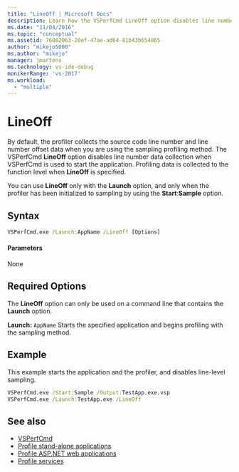 ```yaml
---
title: "LineOff | Microsoft Docs"
description: Learn how the VSPerfCmd LineOff option disables line number data collection when VSPerfCmd is used to start the application. 
ms.date: "11/04/2016"
ms.topic: "conceptual"
ms.assetid: 76082063-20ef-47ae-ad64-81b43b654865
author: "mikejo5000"
ms.author: "mikejo"
manager: jmartens
ms.technology: vs-ide-debug
monikerRange: 'vs-2017'
ms.workload:
  - "multiple"
---
```

# LineOff
By default, the profiler collects the source code line number and line number offset data when you are using the sampling profiling method. The VSPerfCmd **LineOff** option disables line number data collection when VSPerfCmd is used to start the application. Profiling data is collected to the function level when **LineOff** is specified.

 You can use **LineOff** only with the **Launch** option, and only when the profiler has been initialized to sampling by using the **Start**:**Sample** option.

## Syntax

```cmd
VSPerfCmd.exe /Launch:AppName /LineOff [Options]
```

#### Parameters
 None

## Required Options
 The **LineOff** option can only be used on a command line that contains the **Launch** option.

 **Launch:** `AppName`
 Starts the specified application and begins profiling with the sampling method.

## Example
 This example starts the application and the profiler, and disables line-level sampling.

```cmd
VSPerfCmd.exe /Start:Sample /Output:TestApp.exe.vsp
VSPerfCmd.exe /Launch:TestApp.exe /LineOff
```

## See also
- [VSPerfCmd](../profiling/vsperfcmd.md)
- [Profile stand-alone applications](../profiling/command-line-profiling-of-stand-alone-applications.md)
- [Profile ASP.NET web applications](../profiling/command-line-profiling-of-aspnet-web-applications.md)
- [Profile services](../profiling/command-line-profiling-of-services.md)
